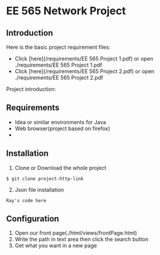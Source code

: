 # EE 565 Network Project

## Introduction

Here is the basic project requirement files:

- Click [here](/requirements/EE 565 Project 1.pdf) or open ./requirements/EE 565 Project 1.pdf
- Click [here](/requirements/EE 565 Project 2.pdf) or open ./requirements/EE 565 Project 2.pdf



Project introduction:



## Requirements

- Idea or similar environments for Java
- Web browser(project based on firefox)
- 

## Installation

1. Clone or Download the whole project

```
$ git clone project-http-link
```

2. Json file installation

```
Ray's code here
```

## Configuration

1. Open our front page(./html/views/frontPage.html)
2. Write the path in text area then click the search button
3. Get what you want in a new page
